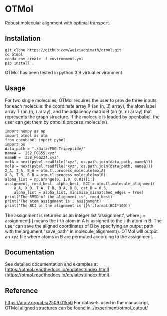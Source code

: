 # OTMol

Robust molecular alignment with optimal transport. 

## Installation


```
git clone https://github.com/weixiaoqimath/otmol.git
cd otmol
conda env create -f environment.yml
pip install .
```
OTMol has been tested in python 3.9 virtual environment.

## Usage

For two single molecules, OTMol requires the user to provide three inputs for each molecule: the coordinate array X (an (n, 3) array), the atom label array T (an (n, ) array), and the adjacency matrix B (an (n, n) array) that represents the graph structure. If the molecule is loaded by openbabel, the user can get them by otmol.tl.process_molecule().
```
import numpy as np
import otmol as otm
from openbabel import pybel
import os
data_path = "./data/FGG-Tripeptide/"
nameA = '252_FGG55.xyz'
nameB = '258_FGG224.xyz'
molA = next(pybel.readfile("xyz", os.path.join(data_path, nameA)))
molB = next(pybel.readfile("xyz", os.path.join(data_path, nameB)))
X_A, T_A, B_A = otm.tl.process_molecule(molA) 
X_B, T_B, B_B = otm.tl.process_molecule(molB)
alpha_list = np.arange(0, 1.0, 0.01)[1:]
assignment, rmsd_best, alpha_best, BCI = otm.tl.molecule_alignment(
    X_A, X_B, T_A, T_B, B_A, B_B, cst_D = 0.5,
    alpha_list = alpha_list, minimize_mismatched_edges = True)
print('The RMSD of the alignment is', rmsd_best)
print('The atom assignment is', assignment)
print('The BCI of the alignment is {}%'.format(BCI*100))
```
The assignment is returned as an integer list 'assignment', where j = assignment[i] means the i-th atom in A is assigned to the j-th atom in B. The user can save the aligned coordinates of B by specifying an output path with the argument "save_path" in molecule_alignment(). OTMol will output an xyz file where atoms in B are permuted according to the assignment.

## Documentation

See detailed documentation and examples at [https://otmol.readthedocs.io/en/latest/index.html](https://otmol.readthedocs.io/en/latest/index.html).

## Reference

https://arxiv.org/abs/2509.01550 For datasets used in the manuscript, OTMol aligned structures can be found in ./experiment/otmol_output/